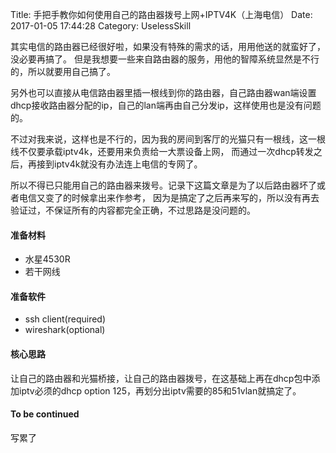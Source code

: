 Title: 手把手教你如何使用自己的路由器拨号上网+IPTV4K（上海电信）
Date: 2017-01-05 17:44:28
Category: UselessSkill

其实电信的路由器已经很好啦，如果没有特殊的需求的话，用用他送的就蛮好了，没必要再搞了。
但是我想要一些来自路由器的服务，用他的智障系统显然是不行的，所以就要用自己搞了。

另外也可以直接从电信路由器里插一根线到你的路由器，自己路由器wan端设置dhcp接收路由器分配的ip，自己的lan端再由自己分发ip，这样使用也是没有问题的。

不过对我来说，这样也是不行的，因为我的房间到客厅的光猫只有一根线，这一根线不仅要承载iptv4k，还要用来负责给一大票设备上网，
而通过一次dhcp转发之后，再接到iptv4k就没有办法连上电信的专网了。

所以不得已只能用自己的路由器来拨号。记录下这篇文章是为了以后路由器坏了或者电信又变了的时候拿出来作参考，
因为是搞定了之后再来写的，所以没有再去验证过，不保证所有的内容都完全正确，不过思路是没问题的。

#### 准备材料

- 水星4530R
- 若干网线

#### 准备软件

- ssh client(required)
- wireshark(optional)

#### 核心思路

让自己的路由器和光猫桥接，让自己的路由器拨号，在这基础上再在dhcp包中添加iptv必须的dhcp option 125，再划分出iptv需要的85和51vlan就搞定了。

#### To be continued

写累了
